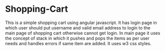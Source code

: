 # Shopping-Cart
This is a simple shopping cart using angular javascript.
It has login page in which user should put username and valid email address to login to the main page of shopping cart otherwise cannot get login.
In main page it uses the concept of stack in which it pushes and pops the items as per user needs and handles errors if same item are added.
It uses w3 css styles.

